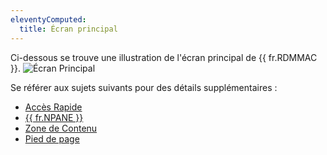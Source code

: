 ```yaml
---
eleventyComputed:
  title: Écran principal
---
```

Ci-dessous se trouve une illustration de l'écran principal de {{ fr.RDMMAC }}.
![Écran Principal](https://cdnweb.devolutions.net/docs/docs_en_rdm_mac_clip10291.png)

Se référer aux sujets suivants pour des détails supplémentaires :

* [Accès Rapide](/rdm/mac/user-interface/quick-access/)
* [{{ fr.NPANE }}](/rdm/mac/user-interface/navigation-pane/)
* [Zone de Contenu](/rdm/mac/user-interface/content-area/)
* [Pied de page](/rdm/mac/user-interface/footer/)
